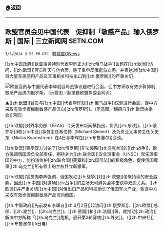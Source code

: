 ###  [:house:返回](README.md)
---


## 欧盟官员会见中国代表　促抑制「敏感产品」输入俄罗斯 | 国际 | 三立新闻网  SETN.COM
`3/5/2024 3:55 PM UTC ` [轉載自GNews](https://gnews.org/articles/2367706)

[[zh:中国政府]]欧亚事务特别代表李辉正为[[zh:俄乌战争]]议题在[[zh:欧洲]]访问，[[zh:欧盟]]官员昨天与他会面，除了重申反俄挺乌立场，并表达对[[zh:中国]]将大量军民两用产品及军事相关科技出口到[[zh:俄罗斯]]的严重关切。

![欧盟官员与中国代表李辉就俄乌战争议题进行会面，促中方采取有效步骤抑制敏感产品流向俄罗斯。（示意图／翻摄自欧盟执委会网页）](https://attach.setn.com/newsimages/2020/12/31/2963363-PH.jpg "欧盟官员与中国代表李辉就俄乌战争议题进行会面，促中方采取有效步骤抑制敏感产品流向俄罗斯。（示意图／翻摄自欧盟执委会网页）")

▲[[zh:欧盟]]官员与[[zh:中国]]代表李辉就[[zh:俄乌战争]]议题进行会面，促中方采取有效步骤抑制敏感产品流向[[zh:俄罗斯]]。（示意图／翻摄自[[zh:欧盟执委会]]网页）

[[zh:欧盟]]对外事务部（EEAS）今天发布新闻稿指出，负责[[zh:东欧]]、[[zh:俄罗斯]]和[[zh:中亚]]事务主任希伯特（Michael Siebert）及负责亚太事务主任关史东（Niclas Kvarnstrom）在4日与李辉在[[zh:布鲁塞尔]]会谈。

[[zh:欧盟]]表示双方讨论了[[zh:俄罗斯]]非法侵略[[zh:乌克兰]]的[[zh:战争]]，欧方强调俄国须负全部责任，期待身为[[zh:联合国]]安全理事会（UNSC）常任理事国的中方，能扮演维护[[zh:联合国]]宪章和[[zh:国际法]]的积极角色，促使俄国尊重[[zh:乌克兰]]所有领土的主权并立即撤军。

[[zh:欧盟]]官员向李辉强调，俄国发动[[zh:战争]]对[[zh:欧盟]]带来持续的安全威胁，因此[[zh:中国]]对这场[[zh:战争]]的立场无可避免会冲击欧中双边关系。[[zh:欧盟]]并严重关切[[zh:中国]]对俄出口产品和科技助长了俄国军火产业，敦促中方采取有效步骤抑制敏感产品流向俄国。

[[zh:中国政府]]先前发布李辉自[[zh:3月2日]]起访问[[zh:俄罗斯]]、[[zh:欧盟]]总部、[[zh:波兰]]、[[zh:乌克兰]]、[[zh:德国]]和[[zh:法国]]等，就推动[[zh:政治]]解决中方所称「[[zh:乌克兰]]危机」展开第2轮穿梭[[zh:外交]]。（[[zh:中央社]][[zh:布鲁塞尔]]5日电）
